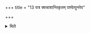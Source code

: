 +++
title = "13 यत्र क्वचाशान्तिकृतम् पश्येत्पुनरेव"

+++

<details><summary>थिते</summary>

13. Wherever (whenever) one may see anything on which no pacification is done, one should study after having done again the pacification.  

</details>
